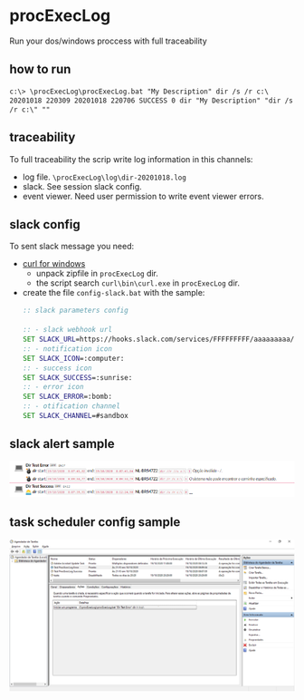 # procExecLog
Run your dos/windows proccess with full traceability

## how to run
```
c:\> \procExecLog\procExecLog.bat "My Description" dir /s /r c:\
20201018 220309 20201018 220706 SUCCESS 0 dir "My Description" "dir /s /r c:\" ""
```

## traceability

To full traceability the scrip write log information in this channels:

* log file. `\procExecLog\log\dir-20201018.log`
* slack. See session slack config.
* event viewer. Need user permission to write event viewer errors.

## slack config

To sent slack message you need:

* [curl for windows](https://curl.haxx.se/windows/)
    * unpack zipfile in `procExecLog` dir.
    * the script search `curl\bin\curl.exe` in  `procExecLog` dir.
* create the file `config-slack.bat` with the sample: 
    ```bat
    :: slack parameters config

    :: - slack webhook url
    SET SLACK_URL=https://hooks.slack.com/services/FFFFFFFFF/aaaaaaaaa/cccccccccccccccccccccccc
    :: - notification icon
    SET SLACK_ICON=:computer:
    :: - success icon
    SET SLACK_SUCCESS=:sunrise:
    :: - error icon
    SET SLACK_ERROR=:bomb:
    :: - otification channel
    SET SLACK_CHANNEL=#sandbox
    ```

## slack alert sample

![slack](./img/slack-alert.png)

## task scheduler config sample

![task scheduler](./img/TaskScheduler.png)